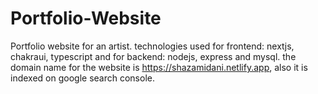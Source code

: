 # Portfolio-Website
Portfolio website for an artist. technologies used for frontend: nextjs, chakraui, typescript and for backend: nodejs, express and mysql. the domain name for the website is https://shazamidani.netlify.app, also it is indexed on google search console.
